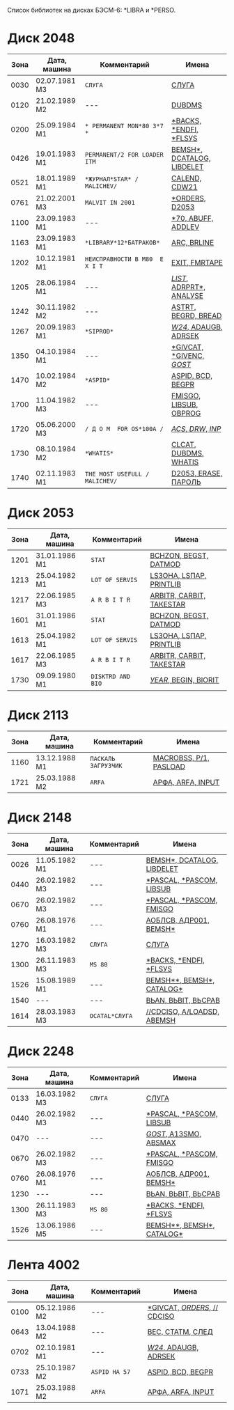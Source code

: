 Список библиотек на дисках БЭСМ-6: *LIBRA и *PERSO.

# Диск 2048

Зона | Дата, машина  | Комментарий                      | Имена
-----|---------------|----------------------------------|-------
0030 | 02.07.1981 М3 | `СЛУГА`                          | [СЛУГА](https://github.com/besm6/besm6.github.io/blob/master/wiki/librefer/2048-0030.lst)
0120 | 21.02.1989 М2 | ---                              | [DUВDМS](https://github.com/besm6/besm6.github.io/blob/master/wiki/librefer/2048-0120.lst)
0200 | 25.09.1984 М1 | `* РЕRМАNЕNТ МОN*80 3*7 *`       | [*ВАСКS, *ЕNDFI, *FLSУS](https://github.com/besm6/besm6.github.io/blob/master/wiki/librefer/2048-0200.lst)
0426 | 19.01.1983 М1 | `РЕRМАNЕNТ/2 FОR LОАDЕR IТМ`     | [ВЕМSН*, DСАТАLОG, LIВDЕLЕТ](https://github.com/besm6/besm6.github.io/blob/master/wiki/librefer/2048-0426.lst)
0521 | 18.01.1989 М1 | `*ЖУРНАЛ*SТАR* /МАLIСНЕV/`       | [САLЕND, СDW21](https://github.com/besm6/besm6.github.io/blob/master/wiki/librefer/2048-0521.lst)
0761 | 21.02.2001 М3 | `МАLVIТ IN 2001`                 | [*ОRDЕRS, D2053](https://github.com/besm6/besm6.github.io/blob/master/wiki/librefer/2048-0761.lst)
1100 | 23.09.1983 М1 | ---                              | [*70, АВUFF, АDDLЕV](https://github.com/besm6/besm6.github.io/blob/master/wiki/librefer/2048-1100.lst)
1163 | 23.09.1983 М1 | `*LIВRАRУ*12*БАТРАКОВ*`          | [АRС, ВRLINЕ](https://github.com/besm6/besm6.github.io/blob/master/wiki/librefer/2048-1163.lst)
1202 | 10.12.1981 М1 | `НЕИСПРАВНОСТИ В М80  Е Х I Т`   | [ЕХIТ, FМRТАРЕ](https://github.com/besm6/besm6.github.io/blob/master/wiki/librefer/2048-1202.lst)
1205 | 28.06.1984 М1 | ---                              | [*LISТ*, АDRРRТ*, АNАLУSЕ](https://github.com/besm6/besm6.github.io/blob/master/wiki/librefer/2048-1205.lst)
1242 | 30.11.1982 М2 | ---                              | [АSТRТ, ВЕGRD, ВRЕАD](https://github.com/besm6/besm6.github.io/blob/master/wiki/librefer/2048-1242.lst)
1267 | 20.09.1983 М1 | `*SIРRОD*`                       | [*W24*, АDАUGВ, АDRSЕК](https://github.com/besm6/besm6.github.io/blob/master/wiki/librefer/2048-1267.lst)
1350 | 04.10.1984 М1 | ---                              | [*GIVСАТ, *GIVЕNС, *GОSТ*](https://github.com/besm6/besm6.github.io/blob/master/wiki/librefer/2048-1350.lst)
1470 | 10.02.1984 М2 | `*АSРID*`                        | [АSРID, ВСD, ВЕGРR](https://github.com/besm6/besm6.github.io/blob/master/wiki/librefer/2048-1470.lst)
1700 | 11.04.1982 М3 | ---                              | [FМISGО, LIВSUВ, ОВРRОG](https://github.com/besm6/besm6.github.io/blob/master/wiki/librefer/2048-1700.lst)
1720 | 05.06.2000 М3 | `/ Д О М  FОR ОS*100А /`         | [*АСS*, *DRW*, *INР*](https://github.com/besm6/besm6.github.io/blob/master/wiki/librefer/2048-1720.lst)
1730 | 08.10.1984 М2 | `*WНАТIS*`                       | [СLСАТ, DUВDМS, WНАТIS](https://github.com/besm6/besm6.github.io/blob/master/wiki/librefer/2048-1730.lst)
1740 | 02.11.1983 М1 | `ТНЕ МОSТ USЕFULL /МАLIСНЕV/`    | [D2053, ЕRАSЕ, ПАРОЛЬ](https://github.com/besm6/besm6.github.io/blob/master/wiki/librefer/2048-1740.lst)

# Диск 2053

Зона | Дата, машина  | Комментарий                      | Имена
-----|---------------|----------------------------------|-------
1201 | 31.01.1986 М1 | `SТАТ`                           | [ВСНZОN, ВЕGSТ, DАТМОD](https://github.com/besm6/besm6.github.io/blob/master/wiki/librefer/2053-1201.lst)
1213 | 25.04.1982 М1 | `LОТ ОF SЕRVIS`                  | [LSЗОНА, LSПАР, РRINТLIВ](https://github.com/besm6/besm6.github.io/blob/master/wiki/librefer/2053-1213.lst)
1217 | 22.06.1985 М3 | `А R В I Т R`                    | [АRВIТR, САRВIТ, ТАКЕSТАR](https://github.com/besm6/besm6.github.io/blob/master/wiki/librefer/2053-1217.lst)
1601 | 31.01.1986 М1 | `SТАТ`                           | [ВСНZОN, ВЕGSТ, DАТМОD](https://github.com/besm6/besm6.github.io/blob/master/wiki/librefer/2053-1601.lst)
1613 | 25.04.1982 М1 | `LОТ ОF SЕRVIS`                  | [LSЗОНА, LSПАР, РRINТLIВ](https://github.com/besm6/besm6.github.io/blob/master/wiki/librefer/2053-1613.lst)
1617 | 22.06.1985 М3 | `А R В I Т R`                    | [АRВIТR, САRВIТ, ТАКЕSТАR](https://github.com/besm6/besm6.github.io/blob/master/wiki/librefer/2053-1617.lst)
1730 | 09.09.1980 М1 | `DISКТRD АND ВIО`                | [*УЕАR*, ВЕGIN, ВIОRIТ](https://github.com/besm6/besm6.github.io/blob/master/wiki/librefer/2053-1730.lst)

# Диск 2113

Зона | Дата, машина  | Комментарий                      | Имена
-----|---------------|----------------------------------|-------
1160 | 13.12.1988 М1 | `ПАСКАЛЬ ЗАГРУЗЧИК`              | [МАСRОВSS, Р/1, РАSLОАD](https://github.com/besm6/besm6.github.io/blob/master/wiki/librefer/2113-1160.lst)
1721 | 25.03.1988 М2 | `АRFА`                           | [АРФА, АRFА, INРUТ](https://github.com/besm6/besm6.github.io/blob/master/wiki/librefer/2113-1721.lst)

# Диск 2148

Зона | Дата, машина  | Комментарий                      | Имена
-----|---------------|----------------------------------|-------
0026 | 11.05.1982 М1 | ---                              | [ВЕМSН*, DСАТАLОG, LIВDЕLЕТ](https://github.com/besm6/besm6.github.io/blob/master/wiki/librefer/2148-0026.lst)
0440 | 26.02.1982 М3 | ---                              | [*РАSСАL, *РАSСОМ, LIВSUВ](https://github.com/besm6/besm6.github.io/blob/master/wiki/librefer/2148-0440.lst)
0670 | 26.02.1982 М3 | ---                              | [*РАSСАL, *РАSСОМ, FМISGО](https://github.com/besm6/besm6.github.io/blob/master/wiki/librefer/2148-0670.lst)
0760 | 26.08.1976 М1 | ---                              | [АОБЛСВ, АДР001, ВЕМSН*](https://github.com/besm6/besm6.github.io/blob/master/wiki/librefer/2148-0760.lst)
1270 | 16.03.1982 М3 | `СЛУГА`                          | [СЛУГА](https://github.com/besm6/besm6.github.io/blob/master/wiki/librefer/2148-1270.lst)
1300 | 26.11.1983 М3 | `МS 80`                          | [*ВАСКS, *ЕNDFI, *FLSУS](https://github.com/besm6/besm6.github.io/blob/master/wiki/librefer/2148-1300.lst)
1526 | 15.08.1989 М1 | ---                              | [ВЕМSН**, ВЕМSН*, САТАLОG*](https://github.com/besm6/besm6.github.io/blob/master/wiki/librefer/2148-1526.lst)
1540 | ---           | ---                              | [ВЬАN, ВЬВIТ, ВЬСРАВ](https://github.com/besm6/besm6.github.io/blob/master/wiki/librefer/2148-1540.lst)
1614 | 28.03.1983 М3 | `ОСАТАL*СЛУГА`                   | [//СDСISО, А/LОАDSD, АВЕМSН](https://github.com/besm6/besm6.github.io/blob/master/wiki/librefer/2148-1614.lst)

# Диск 2248

Зона | Дата, машина  | Комментарий                      | Имена
-----|---------------|----------------------------------|-------
0133 | 16.03.1982 М3 | `СЛУГА`                          | [СЛУГА](https://github.com/besm6/besm6.github.io/blob/master/wiki/librefer/2248-0133.lst)
0440 | 26.02.1982 М3 | ---                              | [*РАSСАL, *РАSСОМ, LIВSUВ](https://github.com/besm6/besm6.github.io/blob/master/wiki/librefer/2248-0440.lst)
0470 | ---           | ---                              | [*GОSТ*, А13SМО, АВSМАХ](https://github.com/besm6/besm6.github.io/blob/master/wiki/librefer/2248-0470.lst)
0670 | 26.02.1982 М3 | ---                              | [*РАSСАL, *РАSСОМ, FМISGО](https://github.com/besm6/besm6.github.io/blob/master/wiki/librefer/2248-0670.lst)
0760 | 26.08.1976 М1 | ---                              | [АОБЛСВ, АДР001, ВЕМSН*](https://github.com/besm6/besm6.github.io/blob/master/wiki/librefer/2248-0760.lst)
1230 | ---           | ---                              | [ВЬАN, ВЬВIТ, ВЬСРАВ](https://github.com/besm6/besm6.github.io/blob/master/wiki/librefer/2248-1230.lst)
1300 | 26.11.1983 М3 | `МS 80`                          | [*ВАСКS, *ЕNDFI, *FLSУS](https://github.com/besm6/besm6.github.io/blob/master/wiki/librefer/2248-1300.lst)
1526 | 13.06.1986 М5 | ---                              | [ВЕМSН**, ВЕМSН*, САТАLОG*](https://github.com/besm6/besm6.github.io/blob/master/wiki/librefer/2248-1526.lst)

# Лента 4002

Зона | Дата, машина  | Комментарий                      | Имена
-----|---------------|----------------------------------|-------
0100 | 05.12.1986 М2 | ---                              | [*GIVСАТ, *ОRDЕRS*, //СDСISО](https://github.com/besm6/besm6.github.io/blob/master/wiki/librefer/4002-0100.lst)
0643 | 13.04.1988 М2 | ---                              | [ВЕС, СТАТМ, СЛЕД](https://github.com/besm6/besm6.github.io/blob/master/wiki/librefer/4002-0643.lst)
0702 | 02.10.1981 М1 | ---                              | [*W24*, АDАUGВ, АDRSЕК](https://github.com/besm6/besm6.github.io/blob/master/wiki/librefer/4002-0702.lst)
0733 | 25.10.1987 М2 | `АSРID НА 57`                    | [АSРID, ВСD, ВЕGРR](https://github.com/besm6/besm6.github.io/blob/master/wiki/librefer/4002-0733.lst)
1071 | 25.03.1988 М2 | `АRFА`                           | [АРФА, АRFА, INРUТ](https://github.com/besm6/besm6.github.io/blob/master/wiki/librefer/4002-1071.lst)
